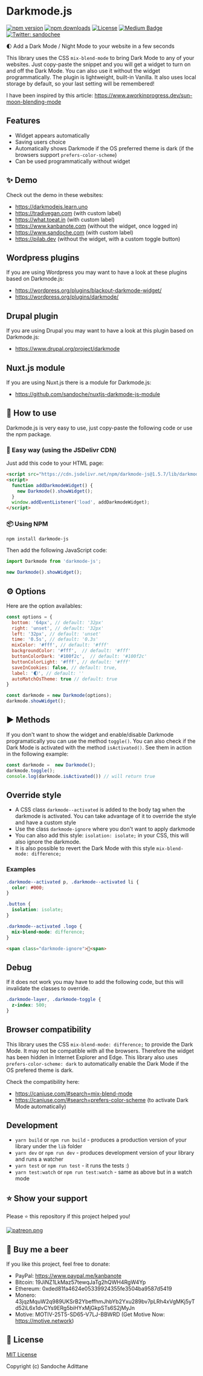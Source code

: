 # Darkmode.js

[![npm version][npm-version-src]][npm-version-href]
[![npm downloads][npm-downloads-src]][npm-downloads-href]
[![License][license-src]][license-href]
[![Medium Badge](https://badgen.net/badge/icon/medium?icon=medium&label)](https://medium.com/@sandoche)
[![Twitter: sandochee](https://img.shields.io/twitter/follow/sandochee.svg?style=social)](https://twitter.com/sandochee)

🌓 Add a Dark Mode / Night Mode to your website in a few seconds

This library uses the CSS `mix-blend-mode` to bring Dark Mode to any of your websites.
Just copy-paste the snippet and you will get a widget to turn on and off the Dark Mode. You can also use it without the widget programmatically. The plugin is lightweight, built-in Vanilla.
It also uses local storage by default, so your last setting will be remembered!

I have been inspired by this article: https://www.aworkinprogress.dev/sun-moon-blending-mode

## Features
- Widget appears automatically
- Saving users choice
- Automatically shows Darkmode if the OS preferred theme is dark (if the browsers support `prefers-color-scheme`)
- Can be used programmatically without widget

## ✨ Demo
Check out the demo in these websites: 
- https://darkmodejs.learn.uno
- https://tradivegan.com (with custom label)
- https://what.toeat.in (with custom label)
- https://www.kanbanote.com (without the widget, once logged in)
- https://www.sandoche.com (with custom label)
- https://pilab.dev (without the widget, with a custom toggle button)

## Wordpress plugins
If you are using Wordpress you may want to have a look at these plugins based on Darkmode.js:
- https://wordpress.org/plugins/blackout-darkmode-widget/
- https://wordpress.org/plugins/darkmode/

## Drupal plugin
If you are using Drupal you may want to have a look at this plugin based on Darkmode.js:
- https://www.drupal.org/project/darkmode

## Nuxt.js module
If you are using Nuxt.js there is a module for Darkmode.js:
- https://github.com/sandoche/nuxtjs-darkmode-js-module

## 📖 How to use
Darkmode.js is very easy to use, just copy-paste the following code or use the npm package.

### 🚀 Easy way (using the JSDelivr CDN)
Just add this code to your HTML page:
```html
<script src="https://cdn.jsdelivr.net/npm/darkmode-js@1.5.7/lib/darkmode-js.min.js"></script>
<script>
  function addDarkmodeWidget() {
    new Darkmode().showWidget();
  }
  window.addEventListener('load', addDarkmodeWidget);
</script>
```

### 📦 Using NPM
```sh
npm install darkmode-js
```

Then add the following JavaScript code:
```javascript
import Darkmode from 'darkmode-js';

new Darkmode().showWidget();
```

## ⚙️ Options
Here are the option availables:
```javascript
const options = {
  bottom: '64px', // default: '32px'
  right: 'unset', // default: '32px'
  left: '32px', // default: 'unset'
  time: '0.5s', // default: '0.3s'
  mixColor: '#fff', // default: '#fff'
  backgroundColor: '#fff',  // default: '#fff'
  buttonColorDark: '#100f2c',  // default: '#100f2c'
  buttonColorLight: '#fff', // default: '#fff'
  saveInCookies: false, // default: true,
  label: '🌓', // default: ''
  autoMatchOsTheme: true // default: true
}

const darkmode = new Darkmode(options);
darkmode.showWidget();
```

## ▶️ Methods
If you don't want to show the widget and enable/disable Darkmode programatically you can use the method `toggle()`. You can also check if the Dark Mode is activated with the method `isActivated()`. See them in action in the following example:
```javascript
const darkmode =  new Darkmode();
darkmode.toggle();
console.log(darkmode.isActivated()) // will return true
```

## Override style
* A CSS class `darkmode--activated` is added to the body tag when the darkmode is activated. You can take advantage of it to override the style and have a custom style
* Use the class `darkmode-ignore` where you don't want to apply darkmode
* You can also add this style: `isolation: isolate;` in your CSS, this will also ignore the darkmode.
* It is also possible to revert the Dark Mode with this style `mix-blend-mode: difference;`

### Examples
```css
.darkmode--activated p, .darkmode--activated li {
  color: #000;
}

.button {
  isolation: isolate;
}

.darkmode--activated .logo {
  mix-blend-mode: difference;
}
```
```html
<span class="darkmode-ignore">😬<span>
```

## Debug
If it does not work you may have to add the following code, but this will invalidate the classes to override.
```css
.darkmode-layer, .darkmode-toggle {
  z-index: 500;
}
```

## Browser compatibility
This library uses the CSS `mix-blend-mode: difference;` to provide the Dark Mode.
It may not be compatible with all the browsers. Therefore the widget has been hidden in Internet Explorer and Edge.
This library also uses `prefers-color-scheme: dark` to automatically enable the Dark Mode if the OS prefered theme is dark.

Check the compatibility here: 
- https://caniuse.com/#search=mix-blend-mode
- https://caniuse.com/#search=prefers-color-scheme (to activate Dark Mode automatically)

## Development
* `yarn build` or `npm run build` - produces a production version of your library under the `lib` folder
* `yarn dev` or `npm run dev` - produces development version of your library and runs a watcher
* `yarn test` or `npm run test` - it runs the tests :)
* `yarn test:watch` or `npm run test:watch` - same as above but in a watch mode

## ⭐️ Show your support
Please ⭐️ this repository if this project helped you!

<a href="https://www.patreon.com/sandoche">[![patreon.png](https://c5.patreon.com/external/logo/become_a_patron_button.png)](https://www.patreon.com/sandoche)</a>

## 🍺 Buy me a beer 
If you like this project, feel free to donate:
* PayPal: https://www.paypal.me/kanbanote
* Bitcoin: 19JiNZ1LkMaz57tewqJaTg2hQWH4RgW4Yp
* Ethereum: 0xded81fa4624e05339924355fe3504ba9587d5419
* Monero: 43jqzMquW2q989UKSrB2YbeffhmJhbYb2Yxu289bv7pLRh4xVgMKj5yTd52iL6x1dvCYs9ERg5biHYxMjGkpSTs6S2jMyJn
* Motive: MOTIV-25T5-SD65-V7LJ-BBWRD (Get Motive Now: https://motive.network)

## 📄 License

[MIT License](./LICENSE)

Copyright (c) Sandoche Adittane

<!-- Badges -->
[npm-version-src]: https://img.shields.io/npm/v/darkmode-js/latest.svg
[npm-version-href]: https://npmjs.com/package/darkmode-js
[npm-downloads-src]: https://img.shields.io/npm/dt/darkmode-js.svg
[npm-downloads-href]: https://npmjs.com/package/darkmode-js
[license-src]: https://img.shields.io/npm/l/darkmode-js.svg
[license-href]: ./LICENSE
